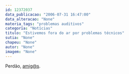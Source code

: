 ```yaml
---
id: 12372037
data_publicacao: "2006-07-31 16:47:00"
data_alteracao: "None"
materia_tags: "problemas auditivos"
categoria: "Notícias"
titulo: "Estivemos fora do ar por problemas técnicos"
sutia: "None"
chapeu: "None"
autor: "None"
imagem: "None"
---
```

<p>Perdão, <A href=\"mailto:amig@s\">amig@s</A>. </p>
